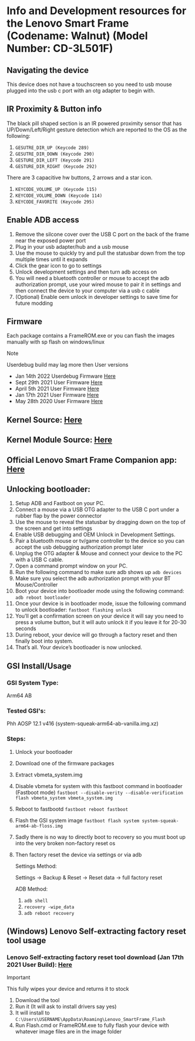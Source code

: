 # Info and Development resources for the Lenovo Smart Frame (Codename: Walnut) (Model Number: CD-3L501F)

## Navigating the device
This device does not have a touchscreen so you need to usb mouse plugged into the usb c port with an otg adapter to begin with.

## IR Proximity & Button info
The black pill shaped section is an IR powered proximity sensor that has UP/Down/Left/Right gesture detection which are reported to the OS as the following:
1. ```GESUTRE_DIR_UP (Keycode 289)```
1. ```GESUTRE_DIR_DOWN (Keycode 290)```
1. ```GESTURE_DIR_LEFT (Keycode 291)```
1. ```GESTURE_DIR_RIGHT (Keycode 292)```

There are 3 capacitive hw buttons, 2 arrows and a star icon.
1. ```KEYCODE_VOLUME_UP (Keycode 115)```
1. ```KEYCODE_VOLUME_DOWN (Keycode 114)```
1. ```KEYCODE_FAVORITE (Keycode 295)```

## Enable ADB access
1. Remove the silcone cover over the USB C port on the back of the frame near the exposed power port
1. Plug in your usb adapter/hub and a usb mouse
1. Use the mouse to quickly try and pull the statusbar down from the top multiple times until it expands
1. Click the gear icon to go to settings
1. Unlock development settings and then turn adb access on
1. You will need a bluetooth controller or mouse to accept the adb authorization prompt, use your wired mouse to pair it in settings and then connect the device to your computer via a usb c cable 
1. (Optional) Enable oem unlock in developer settings to save time for future modding

## Firmware
Each package contains a FrameROM.exe or you can flash the images manually with sp flash on windows/linux
> [!NOTE]
> Userdebug build may lag more then User versions
> 
- Jan 14th 2022 Userdebug Firmware [Here](https://www.androidfilehost.com/?fid=16385555061192798583)
- Sept 29th 2021 User Firmware [Here](https://www.androidfilehost.com/?fid=16385555061192798594)
- April 5th 2021 User Firmware [Here](https://www.androidfilehost.com/?fid=16385555061192798585)
- Jan 17th 2021 User Firmware [Here](https://www.androidfilehost.com/?fid=16385555061192798598)
- May 28th 2020 User Firmware [Here](https://www.androidfilehost.com/?fid=16385555061192798579)

## Kernel Source: [Here](https://github.com/deadman96385/android_kernel_lenovo_mt8167)

## Kernel Module Source: [Here](https://github.com/deadman96385/android_vendor_mediatek_kernel_modules_connectivity)

## Official Lenovo Smart Frame Companion app: [Here](https://www.androidfilehost.com/?fid=16385555061192798588)

## Unlocking bootloader:
1. Setup ADB and Fastboot on your PC.
1. Connect a mouse via a USB OTG adapter to the USB C port under a rubber flap by the power connector
1. Use the mouse to reveal the statusbar by dragging down on the top of the screen and get into settings
1. Enable USB debugging and OEM Unlock in Development Settings.
1. Pair a bluetooth mouse or tv/game controller to the device so you can accept the usb debugging authorization prompt later
1. Unplug the OTG adapter & Mouse and connect your device to the PC with a USB C cable.
1. Open a command prompt window on your PC.
1. Run the following command to make sure adb shows up ```adb devices```
1. Make sure you select the adb authorization prompt with your BT Mouse/Controller
1. Boot your device into bootloader mode using the following command:
```adb reboot bootloader```
1. Once your device is in bootloader mode, issue the following command to unlock bootloader:
```fastboot flashing unlock```
1. You’ll get a confirmation screen on your device it will say you need to press a volume button, but it will auto unlock it if you leave it for 20-30 seconds
1. During reboot, your device will go through a factory reset and then finally boot into system.
1. That’s all. Your device’s bootloader is now unlocked.

## GSI Install/Usage
### GSI System Type:
Arm64 AB

### Tested GSI's: 
Phh AOSP 12.1 v416 (system-squeak-arm64-ab-vanilla.img.xz)

### Steps:
1. Unlock your bootloader
1. Download one of the firmware packages
1. Extract vbmeta_system.img
1. Disable vbmeta for system with this fastboot command in bootloader (Fastboot mode)
   ```fastboot --disable-verity --disable-verification flash vbmeta_system vbmeta_system.img```
1. Reboot to fastbootd
   ```fastboot reboot fastboot```
1. Flash the GSI system image 
   ```fastboot flash system system-squeak-arm64-ab-floss.img```
1. Sadly there is no way to directly boot to recovery so you must boot up into the very broken non-factory reset os
1. Then factory reset the device via settings or via adb
   
   Settings Method:

   Settings -> Backup & Reset -> Reset data -> full factory reset

   ADB Method:
   1. ```adb shell```
    1. ```recovery -wipe_data```
   1. ```adb reboot recovery```

## (Windows) Lenovo Self-extracting factory reset tool usage
### Lenovo Self-extracting factory reset tool download (Jan 17th 2021 User Build): [Here](https://www.androidfilehost.com/?fid=16385555061192798593)
> [!IMPORTANT]
> This fully wipes your device and returns it to stock
1. Download the tool
1. Run it (It will ask to install drivers say yes)
1. It will install to ```C:\Users\USERNAME\AppData\Roaming\Lenovo_SmartFrame_Flash```
1. Run Flash.cmd or FrameROM.exe to fully flash your device with whatever image files are in the image folder
